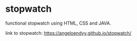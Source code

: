 # stopwatch
functional stopwatch using HTML, CSS and JAVA.


link to stopwatch: https://angeloendyy.github.io/stopwatch/
